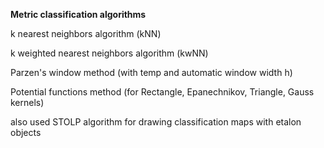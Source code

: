 **Metric classification algorithms**

k nearest neighbors algorithm (kNN)

k weighted nearest neighbors algorithm (kwNN)

Parzen's window method (with temp and automatic window width h)

Potential functions method (for Rectangle, Epanechnikov, Triangle, Gauss kernels) 

also used STOLP algorithm for drawing classification maps with etalon objects
